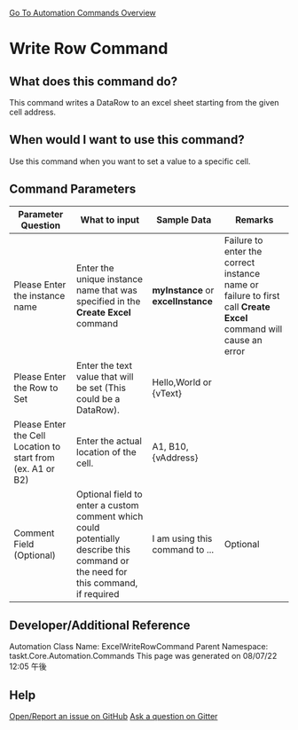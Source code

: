 <!--TITLE: Write Row Command -->
<!-- SUBTITLE: a command in the Excel Commands group. -->
[Go To Automation Commands Overview](/automation-commands.md)


# Write Row Command


## What does this command do?
This command writes a DataRow to an excel sheet starting from the given cell address.


## When would I want to use this command?
Use this command when you want to set a value to a specific cell.


## Command Parameters
| Parameter Question   	| What to input  	|  Sample Data 	| Remarks  	|
| ---                    | ---               | ---           | ---       |
|Please Enter the instance name|Enter the unique instance name that was specified in the **Create Excel** command|**myInstance** or **excelInstance**|Failure to enter the correct instance name or failure to first call **Create Excel** command will cause an error|
|Please Enter the Row to Set|Enter the text value that will be set (This could be a DataRow).|Hello,World or {vText}||
|Please Enter the Cell Location to start from (ex. A1 or B2)|Enter the actual location of the cell.|A1, B10, {vAddress}||
|Comment Field (Optional)|Optional field to enter a custom comment which could potentially describe this command or the need for this command, if required|I am using this command to ...|Optional|










## Developer/Additional Reference
Automation Class Name: ExcelWriteRowCommand
Parent Namespace: taskt.Core.Automation.Commands
This page was generated on 08/07/22 12:05 午後


## Help
[Open/Report an issue on GitHub](https://github.com/saucepleez/taskt/issues/new)
[Ask a question on Gitter](https://gitter.im/taskt-rpa/Lobby)
